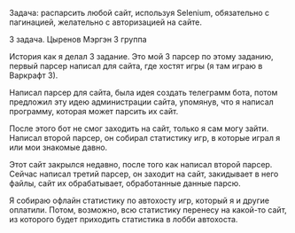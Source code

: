 Задача: распарсить любой сайт, используя Selenium, обязательно с пагинацией, желательно с авторизацией на сайте.

3 задача. Цыренов Мэргэн 3 группа

История как я делал 3 задание. Это мой 3 парсер по этому заданию, первый парсер написал для сайта, где хостят игры (я там играю в Варкрафт 3). 

Написал парсер для сайта, была идея создать телеграмм бота, потом предложил эту идею администрации сайта, упомянув, что я написал программу, которая может парсить их сайт. 

После этого бот не смог заходить на сайт, только я сам  могу зайти. Написал второй парсер, он собирал статистику игр, в которые играл я или мои знакомые давно. 

Этот сайт закрылся недавно, после того как написал второй парсер. Сейчас написал третий парсер, он заходит на сайт, закидывает в него файлы, сайт их обрабатывает, обработанные данные парсю.

Я собираю офлайн статистику по автохосту игр, который я и другие оплатили. Потом, возможно, всю статистику перенесу на какой-то сайт, из которого будет приходить статистика в лобби автохоста.
